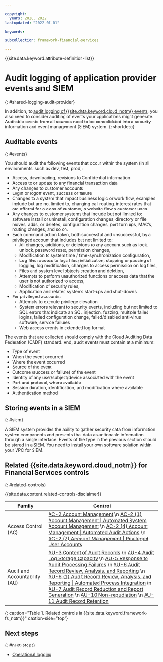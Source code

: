 ```yaml
---

copyright:
  years: 2020, 2022
lastupdated: "2022-07-01"

keywords: 

subcollection: framework-financial-services

---
```


{{site.data.keyword.attribute-definition-list}}

# Audit logging of application provider events and SIEM
{: #shared-logging-audit-provider}

In addition, to [audit logging of {{site.data.keyword.cloud_notm}} events](/docs/framework-financial-services?topic=framework-financial-services-shared-logging-audit), you also need to consider auditing of events your applications might generate. Auditable events from all sources need to be consolidated into a security information and event management (SIEM) system.
{: shortdesc}

## Auditable events
{: #events}

You should audit the following events that occur within the system (in all environments, such as dev, test, prod):

* Access, downloading, revisions to Confidential information
* Access to or update to any financial transaction data
* Any changes to customer accounts
* Login or logoff event, success or failure
* Changes to a system that impact business logic or work flow, examples include but are not limited to, changing call routing, interest rates that are offered for a class of customer, a website flow a customer uses
* Any changes to customer systems that include but not limited to: software install or uninstall, configuration changes, directory or file moves, adds, or deletes, configuration changes, port turn ups, MAC’s, routing changes, and so on.
* Each command action taken, both successful and unsuccessful, by a privileged account that includes but not limited to:
    * All changes, additions, or deletions to any account such as lock, unlock, password reset, permission changes,
    * Modification to system time / time-synchronization configuration,
    * Log files: access to logs files; initialization, stopping or pausing of logging, log modification, changes to access permission on log files,
    * Files and system level objects creation and deletion,
    * Attempts to perform unauthorized functions or access data that the user is not authorized to access,
    * Modification of security rules,
    * Application and related systems start-ups and shut-downs
* For privileged accounts:
    * Attempts to execute privilege elevation
    * System errors relevant to security events, including but not limited to SQL errors that indicate an SQL injection, fuzzing, multiple failed logins, failed configuration change, failed/disabled anti-virus software, service failures
    * Web access events in extended log format

The events that are collected should comply with the Cloud Auditing Data Federation (CADF) standard. And, audit events must contain at a minimum:

* Type of event
* When the event occurred
* Where the event occurred
* Source of the event
* Outcome (success or failure) of the event
* Identity of any user/subject/device associated with the event
* Port and protocol, where available
* Session duration, identification, and modification where available
* Authentication method

## Storing events in a SIEM
{: #siem}

A SIEM system provides the ability to gather security data from information system components and presents that data as actionable information through a single interface. Events of the type in the previous section should be stored in a SIEM. You need to install your own software solution within your VPC for SIEM. 

## Related {{site.data.keyword.cloud_notm}} for Financial Services controls
{: #related-controls}

{{site.data.content.related-controls-disclaimer}}

| Family              | Control                                           |
|---------------------|---------------------------------------------------|
| Access Control (AC) | [AC-2 Account Management](/docs/framework-financial-services-controls?topic=framework-financial-services-controls-ac-2) \n [AC-2 (1) Account Management &#124; Automated System Account Management](/docs/framework-financial-services-controls?topic=framework-financial-services-controls-ac-2.1) \n [AC-2 (4) Account Management &#124; Automated Audit Actions](/docs/framework-financial-services-controls?topic=framework-financial-services-controls-ac-2.4) \n [AC-2 (7) Account Management &#124; Privileged User Accounts](/docs/framework-financial-services-controls?topic=framework-financial-services-controls-ac-2.7) |
| Audit and Accountability (AU) | [AU-3 Content of Audit Records](/docs/framework-financial-services-controls?topic=framework-financial-services-controls-au-3) \n [AU-4 Audit Log Storage Capacity](/docs/framework-financial-services-controls?topic=framework-financial-services-controls-au-4) \n [AU-5 Response to Audit Processing Failures](/docs/framework-financial-services-controls?topic=framework-financial-services-controls-au-5) \n [AU-6 Audit Record Review, Analysis. and Reporting](/docs/framework-financial-services-controls?topic=framework-financial-services-controls-au-6) \n [AU-6 (1) Audit Record Review, Analysis. and Reporting &#124; Automated Process Integration](/docs/framework-financial-services-controls?topic=framework-financial-services-controls-au-6.1) \n [AU-7 Audit Record Reduction and Report Generation](/docs/framework-financial-services-controls?topic=framework-financial-services-controls-au-7) \n [AU-10 Non-repudiation](/docs/framework-financial-services-controls?topic=framework-financial-services-controls-au-10) \n [AU-11 Audit Record Retention](/docs/framework-financial-services-controls?topic=framework-financial-services-controls-au-11) |
{: caption="Table 1. Related controls in {{site.data.keyword.framework-fs_notm}}" caption-side="top"}

## Next steps
{: #next-steps}

* [Operational logging](/docs/framework-financial-services?topic=framework-financial-services-shared-logging-operational)
